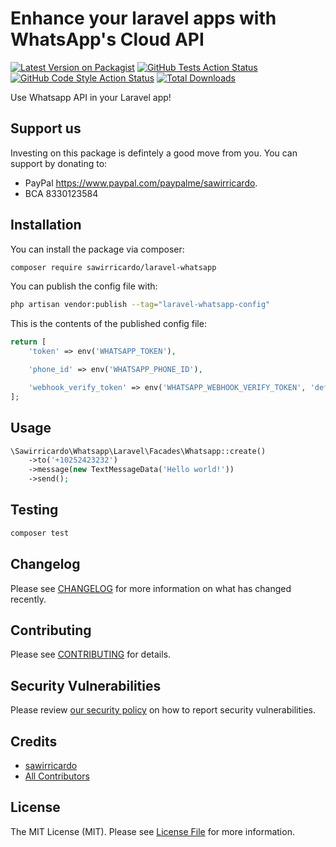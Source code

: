 # Enhance your laravel apps with WhatsApp's Cloud API

[![Latest Version on Packagist](https://img.shields.io/packagist/v/sawirricardo/laravel-whatsapp.svg?style=flat-square)](https://packagist.org/packages/sawirricardo/laravel-whatsapp)
[![GitHub Tests Action Status](https://img.shields.io/github/workflow/status/sawirricardo/laravel-whatsapp/run-tests?label=tests)](https://github.com/sawirricardo/laravel-whatsapp/actions?query=workflow%3Arun-tests+branch%3Amain)
[![GitHub Code Style Action Status](https://img.shields.io/github/workflow/status/sawirricardo/laravel-whatsapp/Check%20&%20fix%20styling?label=code%20style)](https://github.com/sawirricardo/laravel-whatsapp/actions?query=workflow%3A"Check+%26+fix+styling"+branch%3Amain)
[![Total Downloads](https://img.shields.io/packagist/dt/sawirricardo/laravel-whatsapp.svg?style=flat-square)](https://packagist.org/packages/sawirricardo/laravel-whatsapp)

Use Whatsapp API in your Laravel app!

## Support us

Investing on this package is defintely a good move from you. You can support by donating to:

-   PayPal https://www.paypal.com/paypalme/sawirricardo.
-   BCA 8330123584

## Installation

You can install the package via composer:

```bash
composer require sawirricardo/laravel-whatsapp
```

You can publish the config file with:

```bash
php artisan vendor:publish --tag="laravel-whatsapp-config"
```

This is the contents of the published config file:

```php
return [
    'token' => env('WHATSAPP_TOKEN'),

    'phone_id' => env('WHATSAPP_PHONE_ID'),

    'webhook_verify_token' => env('WHATSAPP_WEBHOOK_VERIFY_TOKEN', 'default'),
];
```

## Usage

```php
\Sawirricardo\Whatsapp\Laravel\Facades\Whatsapp::create()
    ->to('+10252423232')
    ->message(new TextMessageData('Hello world!'))
    ->send();
```

## Testing

```bash
composer test
```

## Changelog

Please see [CHANGELOG](CHANGELOG.md) for more information on what has changed recently.

## Contributing

Please see [CONTRIBUTING](https://github.com/spatie/.github/blob/main/CONTRIBUTING.md) for details.

## Security Vulnerabilities

Please review [our security policy](../../security/policy) on how to report security vulnerabilities.

## Credits

-   [sawirricardo](https://github.com/sawirricardo)
-   [All Contributors](../../contributors)

## License

The MIT License (MIT). Please see [License File](LICENSE.md) for more information.
